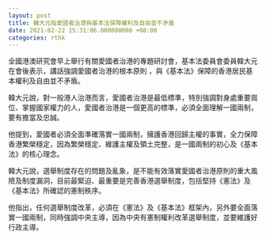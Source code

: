 ```yaml
---
layout: post
title: 韓大元指愛國者治港與基本法保障權利及自由並不矛盾
date: 2021-02-22 15:31:06.000000000 +08:00
categories: rthk
---
```


全國港澳研究會早上舉行有關愛國者治港的專題研討會，基本法委員會委員韓大元在會後表示，講話強調愛國者治港的根本原則 ，與《基本法》保障的香港居民基本權利及自由並不矛盾。

韓大元說，對一般港人治港而言，愛國者治港是最低標準，特別強調對身處重要崗位、掌握國家權力的人，愛國者治港是一個更高的標準，必須全面理解一國兩制，要有擔當及忠誠。

他提到，愛國者必須全面準確落實一國兩制，擁護香港回歸主權的事實，全力保障香港繁榮穩定，因為繁榮穩定、維護主權及領土完整，是一國兩制的初心及《基本法》的核心理念。

韓大元說，選舉制度存在的問題及亂象，是不能有效落實愛國者治港原則的重大風險及制度漏洞，目前最緊迫、最重要是完善香港選舉制度，包括堅持《憲法》及《基本法》所確認的憲制秩序。

他指出，任何選舉制度改革，必須在《憲法》及《基本法》框架內，另外要全面落實一國兩制，同時強調中央主導，因為中央有憲制權利改革選舉制度，並要維護好行政主導。
